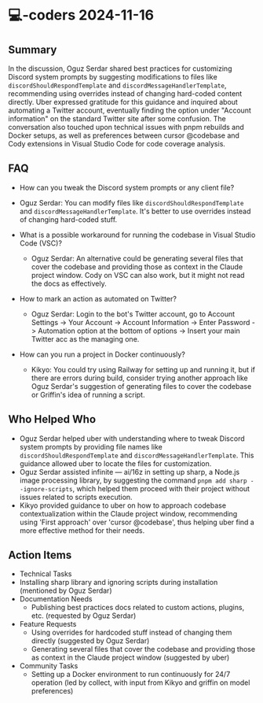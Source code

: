 # 💻-coders 2024-11-16

## Summary

In the discussion, Oguz Serdar shared best practices for customizing Discord system prompts by suggesting modifications to files like `discordShouldRespondTemplate` and `discordMessageHandlerTemplate`, recommending using overrides instead of changing hard-coded content directly. Uber expressed gratitude for this guidance and inquired about automating a Twitter account, eventually finding the option under "Account information" on the standard Twitter site after some confusion. The conversation also touched upon technical issues with pnpm rebuilds and Docker setups, as well as preferences between cursor @codebase and Cody extensions in Visual Studio Code for code coverage analysis.

## FAQ

- How can you tweak the Discord system prompts or any client file?
- Oguz Serdar: You can modify files like `discordShouldRespondTemplate` and `discordMessageHandlerTemplate`. It's better to use overrides instead of changing hard-coded stuff.

- What is a possible workaround for running the codebase in Visual Studio Code (VSC)?

    - Oguz Serdar: An alternative could be generating several files that cover the codebase and providing those as context in the Claude project window. Cody on VSC can also work, but it might not read the docs as effectively.

- How to mark an action as automated on Twitter?

    - Oguz Serdar: Login to the bot's Twitter account, go to Account Settings -> Your Account -> Account Information -> Enter Password -> Automation option at the bottom of options -> Insert your main Twitter acc as the managing one.

- How can you run a project in Docker continuously?
    - Kikyo: You could try using Railway for setting up and running it, but if there are errors during build, consider trying another approach like Oguz Serdar's suggestion of generating files to cover the codebase or Griffin's idea of running a script.

## Who Helped Who

- Oguz Serdar helped uber with understanding where to tweak Discord system prompts by providing file names like `discordShouldRespondTemplate` and `discordMessageHandlerTemplate`. This guidance allowed uber to locate the files for customization.
- Oguz Serdar assisted infinite — ai/16z in setting up sharp, a Node.js image processing library, by suggesting the command `pnpm add sharp --ignore-scripts`, which helped them proceed with their project without issues related to scripts execution.
- Kikyo provided guidance to uber on how to approach codebase contextualization within the Claude project window, recommending using 'First approach' over 'cursor @codebase', thus helping uber find a more effective method for their needs.

## Action Items

- Technical Tasks
- Installing sharp library and ignoring scripts during installation (mentioned by Oguz Serdar)
- Documentation Needs
    - Publishing best practices docs related to custom actions, plugins, etc. (requested by Oguz Serdar)
- Feature Requests
    - Using overrides for hardcoded stuff instead of changing them directly (suggested by Oguz Serdar)
    - Generating several files that cover the codebase and providing those as context in the Claude project window (suggested by uber)
- Community Tasks
    - Setting up a Docker environment to run continuously for 24/7 operation (led by collect, with input from Kikyo and griffin on model preferences)
